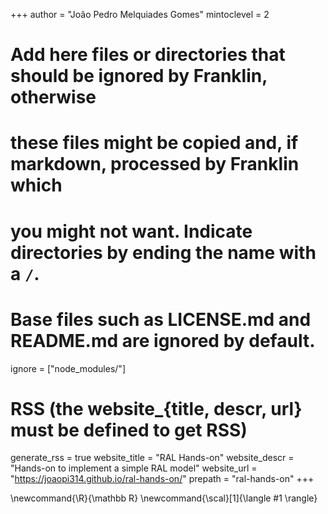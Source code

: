 <!--
Add here global page variables to use throughout your website.
-->
+++
author = "João Pedro Melquiades Gomes"
mintoclevel = 2

# Add here files or directories that should be ignored by Franklin, otherwise
# these files might be copied and, if markdown, processed by Franklin which
# you might not want. Indicate directories by ending the name with a `/`.
# Base files such as LICENSE.md and README.md are ignored by default.
ignore = ["node_modules/"]

# RSS (the website_{title, descr, url} must be defined to get RSS)
generate_rss = true
website_title = "RAL Hands-on"
website_descr = "Hands-on to implement a simple RAL model"
website_url   = "https://joaopi314.github.io/ral-hands-on/"
prepath = "ral-hands-on"
+++

<!--
Add here global latex commands to use throughout your pages.
-->
\newcommand{\R}{\mathbb R}
\newcommand{\scal}[1]{\langle #1 \rangle}
